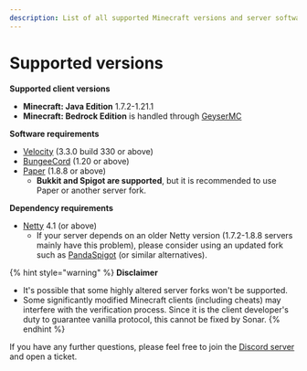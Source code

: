 ```yaml
---
description: List of all supported Minecraft versions and server software
---
```


# Supported versions

**Supported client versions**

* **Minecraft: Java Edition** 1.7.2-1.21.1
* **Minecraft: Bedrock Edition** is handled through [GeyserMC](https://geysermc.org/)

**Software requirements**

* [Velocity](https://papermc.io/downloads/velocity) (3.3.0 build 330 or above)
* [BungeeCord](https://ci.md-5.net/job/BungeeCord/) (1.20 or above)
* [Paper](https://papermc.io/downloads/paper) (1.8.8 or above)
  * **Bukkit and Spigot are supported**, but it is recommended to use Paper or another server fork.

**Dependency requirements**

* [Netty](https://netty.io/) 4.1 (or above)
  * If your server depends on an older Netty version (1.7.2-1.8.8 servers mainly have this problem), please consider using an updated fork such as [PandaSpigot](https://github.com/hpfxd/PandaSpigot) (or similar alternatives).

{% hint style="warning" %}
**Disclaimer**

* It's possible that some highly altered server forks won't be supported.
* Some significantly modified Minecraft clients (including cheats) may interfere with the verification process. Since it is the client developer's duty to guarantee vanilla protocol, this cannot be fixed by Sonar.
{% endhint %}

If you have any further questions, please feel free to join the [Discord server](https://jonesdev.xyz/discord) and open a ticket.

